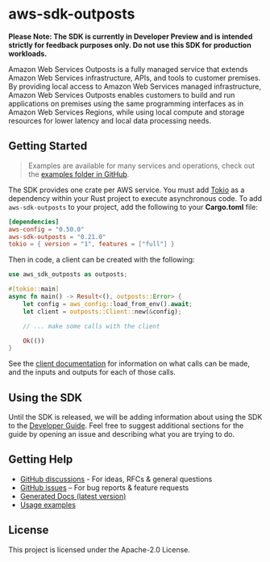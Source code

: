 # aws-sdk-outposts

**Please Note: The SDK is currently in Developer Preview and is intended strictly for
feedback purposes only. Do not use this SDK for production workloads.**

Amazon Web Services Outposts is a fully managed service that extends Amazon Web Services infrastructure, APIs, and tools to customer premises. By providing local access to Amazon Web Services managed infrastructure, Amazon Web Services Outposts enables customers to build and run applications on premises using the same programming interfaces as in Amazon Web Services Regions, while using local compute and storage resources for lower latency and local data processing needs.

## Getting Started

> Examples are available for many services and operations, check out the
> [examples folder in GitHub](https://github.com/awslabs/aws-sdk-rust/tree/main/examples).

The SDK provides one crate per AWS service. You must add [Tokio](https://crates.io/crates/tokio)
as a dependency within your Rust project to execute asynchronous code. To add `aws-sdk-outposts` to
your project, add the following to your **Cargo.toml** file:

```toml
[dependencies]
aws-config = "0.50.0"
aws-sdk-outposts = "0.21.0"
tokio = { version = "1", features = ["full"] }
```

Then in code, a client can be created with the following:

```rust
use aws_sdk_outposts as outposts;

#[tokio::main]
async fn main() -> Result<(), outposts::Error> {
    let config = aws_config::load_from_env().await;
    let client = outposts::Client::new(&config);

    // ... make some calls with the client

    Ok(())
}
```

See the [client documentation](https://docs.rs/aws-sdk-outposts/latest/aws_sdk_outposts/client/struct.Client.html)
for information on what calls can be made, and the inputs and outputs for each of those calls.

## Using the SDK

Until the SDK is released, we will be adding information about using the SDK to the
[Developer Guide](https://docs.aws.amazon.com/sdk-for-rust/latest/dg/welcome.html). Feel free to suggest
additional sections for the guide by opening an issue and describing what you are trying to do.

## Getting Help

* [GitHub discussions](https://github.com/awslabs/aws-sdk-rust/discussions) - For ideas, RFCs & general questions
* [GitHub issues](https://github.com/awslabs/aws-sdk-rust/issues/new/choose) – For bug reports & feature requests
* [Generated Docs (latest version)](https://awslabs.github.io/aws-sdk-rust/)
* [Usage examples](https://github.com/awslabs/aws-sdk-rust/tree/main/examples)

## License

This project is licensed under the Apache-2.0 License.

